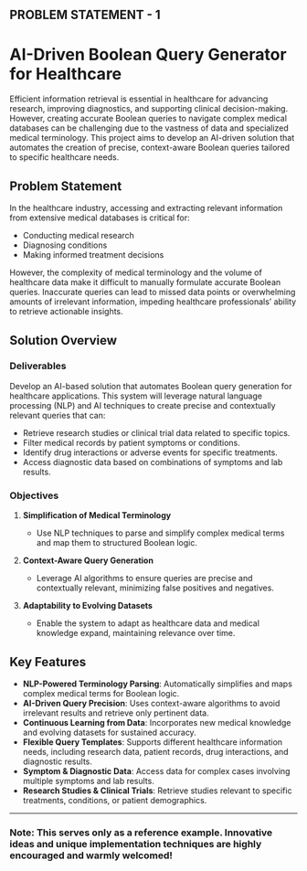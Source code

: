 ## PROBLEM STATEMENT - 1
# AI-Driven Boolean Query Generator for Healthcare

Efficient information retrieval is essential in healthcare for advancing research, improving diagnostics, and supporting clinical decision-making. However, creating accurate Boolean queries to navigate complex medical databases can be challenging due to the vastness of data and specialized medical terminology. This project aims to develop an AI-driven solution that automates the creation of precise, context-aware Boolean queries tailored to specific healthcare needs.

## Problem Statement

In the healthcare industry, accessing and extracting relevant information from extensive medical databases is critical for:

- Conducting medical research
- Diagnosing conditions
- Making informed treatment decisions

However, the complexity of medical terminology and the volume of healthcare data make it difficult to manually formulate accurate Boolean queries. Inaccurate queries can lead to missed data points or overwhelming amounts of irrelevant information, impeding healthcare professionals’ ability to retrieve actionable insights. 

## Solution Overview

### Deliverables

Develop an AI-based solution that automates Boolean query generation for healthcare applications. This system will leverage natural language processing (NLP) and AI techniques to create precise and contextually relevant queries that can:

- Retrieve research studies or clinical trial data related to specific topics.
- Filter medical records by patient symptoms or conditions.
- Identify drug interactions or adverse events for specific treatments.
- Access diagnostic data based on combinations of symptoms and lab results.

### Objectives

1. **Simplification of Medical Terminology**  
   - Use NLP techniques to parse and simplify complex medical terms and map them to structured Boolean logic.

2. **Context-Aware Query Generation**  
   - Leverage AI algorithms to ensure queries are precise and contextually relevant, minimizing false positives and negatives.

3. **Adaptability to Evolving Datasets**  
   - Enable the system to adapt as healthcare data and medical knowledge expand, maintaining relevance over time.

## Key Features

- **NLP-Powered Terminology Parsing**: Automatically simplifies and maps complex medical terms for Boolean logic.
- **AI-Driven Query Precision**: Uses context-aware algorithms to avoid irrelevant results and retrieve only pertinent data.
- **Continuous Learning from Data**: Incorporates new medical knowledge and evolving datasets for sustained accuracy.
- **Flexible Query Templates**: Supports different healthcare information needs, including research data, patient records, drug interactions, and diagnostic results.
- **Symptom & Diagnostic Data**: Access data for complex cases involving multiple symptoms and lab results.
- **Research Studies & Clinical Trials**: Retrieve studies relevant to specific treatments, conditions, or patient demographics.

---

### Note: This serves only as a reference example. Innovative ideas and unique implementation techniques are highly encouraged and warmly welcomed! 
